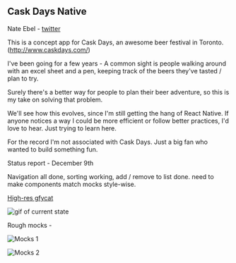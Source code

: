 ## Cask Days Native

Nate Ebel - [twitter](http://twitter.com/nateebel)

This is a concept app for Cask Days, an awesome beer festival in Toronto. (http://www.caskdays.com/)

I've been going for a few years - A common sight is people walking around with an excel sheet and a pen, keeping track of the beers they've tasted / plan to try.

Surely there's a better way for people to plan their beer adventure, so this is my take on solving that problem.

We'll see how this evolves, since I'm still getting the hang of React Native. If anyone notices a way I could be more efficient or follow better practices, I'd love to hear. Just trying to learn here.

For the record I'm not associated with Cask Days. Just a big fan who wanted to build something fun.

Status report - December 9th

Navigation all done, sorting working, add / remove to list done. need to make components match mocks style-wise.

[High-res gfycat](https://gfycat.com/ShallowEcstaticAracari)

![gif of current state](https://thumbs.gfycat.com/ShallowEcstaticAracari-size_restricted.gif)

Rough mocks -

![Mocks 1](http://i.imgur.com/A6g1frP.png "Mocks 1")

![Mocks 2](http://i.imgur.com/J76uuSX.png "Mocks 2")
